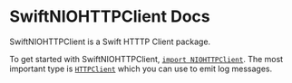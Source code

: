 # SwiftNIOHTTPClient Docs

SwiftNIOHTTPClient is a Swift HTTTP Client package.

To get started with SwiftNIOHTTPClient, [`import NIOHTTPClient`](../NIOHTTPClient/index.html). The
most important type is [`HTTPClient`](https://swift-server.github.io/swift-nio-http-client/docs/current/NIOHTTPClient/Classes/HTTPClient.html)
which you can use to emit log messages.

